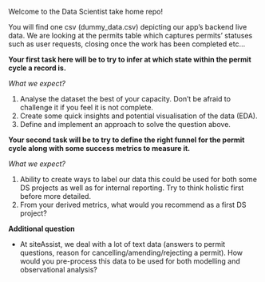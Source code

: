 Welcome to the Data Scientist take home repo!

You will find one csv (dummy_data.csv) depicting our app’s backend live data. We are looking at the permits table which captures permits’ statuses such as user requests, closing once the work has been completed etc…


**Your first task here will be to try to infer at which state within the permit cycle a record is.**

*What we expect?*
1. Analyse the dataset the best of your capacity. Don’t be afraid to challenge it if you feel it is not complete. 
2. Create some quick insights and potential visualisation of the data (EDA).
3. Define and implement an approach to solve the question above.

**Your second task will be to try to define the right funnel for the permit cycle along with some success metrics to measure it.**

*What we expect?*
1. Ability to create ways to label our data this could be used for both some DS projects as well as for internal reporting. Try to think holistic first before more detailed.
2. From your derived metrics, what would you recommend as a first DS project?

**Additional question**
- At siteAssist, we deal with a lot of text data (answers to permit questions, reason for cancelling/amending/rejecting a permit). How would you pre-process this data to be used for both modelling and observational analysis?